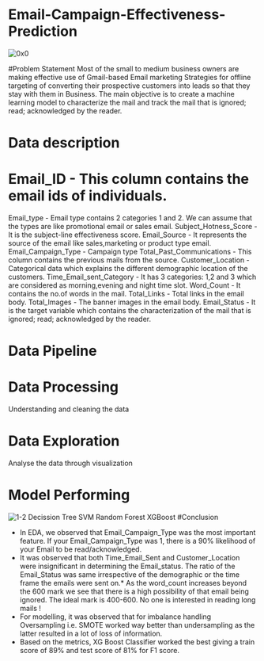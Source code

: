 # Email-Campaign-Effectiveness-Prediction

![0x0](https://user-images.githubusercontent.com/105907502/185964862-63301526-4570-477d-a24f-78b97df61d0d.jpg)

#Problem Statement
Most of the small to medium business owners are making effective use of Gmail-based Email marketing Strategies for offline targeting of converting their prospective customers into leads so that they stay with them in Business. The main objective is to create a machine learning model to characterize the mail and track the mail that is ignored; read; acknowledged by the reader.

# Data description
# Email_ID - This column contains the email ids of individuals.
Email_type - Email type contains 2 categories 1 and 2. We can assume that the types are like promotional email or sales email.
Subject_Hotness_Score - It is the subject-line effectiveness score.
Email_Source - It represents the source of the email like sales,marketing or product type email.
Email_Campaign_Type - Campaign type
Total_Past_Communications - This column contains the previous mails from the source.
Customer_Location - Categorical data which explains the different demographic location of the customers.
Time_Email_sent_Category - It has 3 categories: 1,2 and 3 which are considered as morning,evening and night time slot.
Word_Count - It contains the no.of words in the mail.
Total_Links - Total links in the email body.
Total_Images - The banner images in the email body.
Email_Status - It is the target variable which contains the characterization of the mail that is ignored; read; acknowledged by the reader.

# Data Pipeline
# Data Processing
Understanding and cleaning the data
# Data Exploration
Analyse the data through visualization
# Model Performing
![1-2](https://user-images.githubusercontent.com/105907502/185966385-177da67e-d677-4dfe-9f01-1323502823c9.png)
Decission Tree
SVM 
Random Forest
XGBoost
#Conclusion
*   In EDA, we observed that Email_Campaign_Type was the most important feature. If your Email_Campaign_Type was 1, there is a 90% likelihood of your Email to be read/acknowledged.
*  It was observed that both Time_Email_Sent and Customer_Location were insignificant in determining the Email_status. The ratio of the Email_Status was same irrespective of the demographic or the time frame the emails were sent on.*   As the word_count increases beyond the 600 mark we see that there is a high possibility of that email being ignored. The ideal mark is 400-600. No one is interested in reading long mails !
*   For modelling, it was observed that for imbalance handling Oversampling i.e. SMOTE worked way better than undersampling as the latter resulted in a lot of loss of information.
*   Based on the metrics, XG Boost Classifier worked the best giving a train score of 89% and test score of 81% for F1 score.
